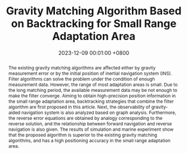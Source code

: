 ---
title:          "Gravity Matching Algorithm Based on Backtracking for Small Range Adaptation Area"
date:           2023-12-09 00:01:00 +0800
selected:       true
pub:            "IEEE Transactions on Instrumentation and Measurement (IEEE TIM)"
pub_last:       ' <span class="badge badge-pill badge-publication badge-info">Journal</span>'
pub_date:       "2023"
abstract: >-
  The existing gravity matching algorithms are affected either by gravity measurement error or by the initial position of inertial navigation system (INS). Filter algorithms can solve the problem under the condition of enough measurement data. However, the range of most adaptation areas is small. Due to the long matching period, the available measurement data may be not enough to make the filter converge. Aiming to obtain high-precision position information in the small range adaptation area, backtracking strategies that combine the filter algorithm are first proposed in this article. Next, the observability of gravity-aided navigation system is also analyzed based on graph analysis. Furthermore, the reverse error equations are obtained by analogy corresponding to the reverse solution, and the relationship between forward navigation and reverse navigation is also given. The results of simulation and marine experiment show that the proposed algorithm is superior to the existing gravity matching algorithms, and has a high positioning accuracy in the small range adaptation area.
cover:          /assets/images/pubs/IEEE-TIM1.png
authors:
  - Shengwu Zhao
  - Xuan Xiao
  - Xuan Pang
  - Yu Wang
  - Zhihong Deng#

links:
  Paper: https://ieeexplore.ieee.org/document/10381855
---